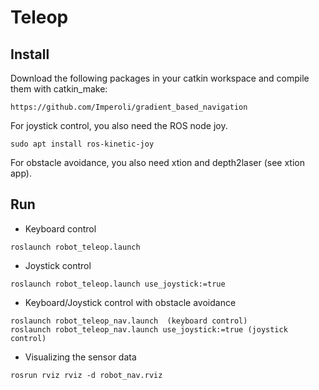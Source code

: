 # Teleop #

## Install ##

Download the following packages in your catkin workspace and compile them with catkin_make:

```
https://github.com/Imperoli/gradient_based_navigation
```

For joystick control, you also need the ROS node joy.

```
sudo apt install ros-kinetic-joy
```

For obstacle avoidance, you also need xtion and depth2laser (see xtion app).


## Run ##

* Keyboard control

```
roslaunch robot_teleop.launch
```


* Joystick control

```
roslaunch robot_teleop.launch use_joystick:=true
```

* Keyboard/Joystick control with obstacle avoidance


```
roslaunch robot_teleop_nav.launch  (keyboard control)
roslaunch robot_teleop_nav.launch use_joystick:=true (joystick control)
```

* Visualizing the sensor data

```
rosrun rviz rviz -d robot_nav.rviz
```



